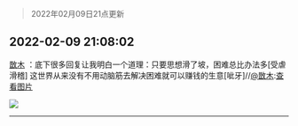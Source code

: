 > 2022年02月09日21点更新
<link rel="stylesheet" href="https://cdn.jsdelivr.net/gh/taotie6/sampleJSON@main/css/photo_show.css">
<meta name="referrer" content="no-referrer" />


 ## 2022-02-09 21:08:02 

 [㪚木](https://www.coolapk.com/feed/33425310?shareKey=MzkwNTY0MzBmYmJmNjIwM2JjYmI~) ：底下很多回复让我明白一个道理：只要思想滑了坡，困难总比办法多[受虐滑稽]
这世界从来没有不用动脑筋去解决困难就可以赚钱的生意[呲牙]//<a class="feed-link-uname" href="/u/㪚木">@㪚木</a>:<a class="feed-forward-pic" href="http://image.coolapk.com/feed/2022/0209/20/1081091_fb2cc295_8786_6537_271@1440x2249.jpeg">查看图片</a> 

<div class="album">
<img class="img-item" src="http://image.coolapk.com/feed/2022/0209/21/1081091_111d069d_2081_7046_682@180x122.gif" />
</div>

 ------- 

